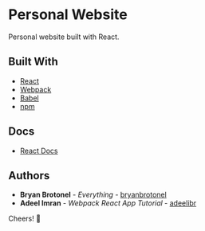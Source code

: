 # Personal Website

Personal website built with React.

## Built With

- [React](https://reactjs.org/)
- [Webpack](https://webpack.js.org/)
- [Babel](https://babeljs.io/)
- [npm](https://www.npmjs.com/)

## Docs

- [React Docs](React.md)

## Authors

- **Bryan Brotonel** - _Everything_ - [bryanbrotonel](https://github.com/bryanbrotonel)
- **Adeel Imran** - _Webpack React App Tutorial_ - [adeelibr](https://github.com/adeelibr)

Cheers! :tada:
